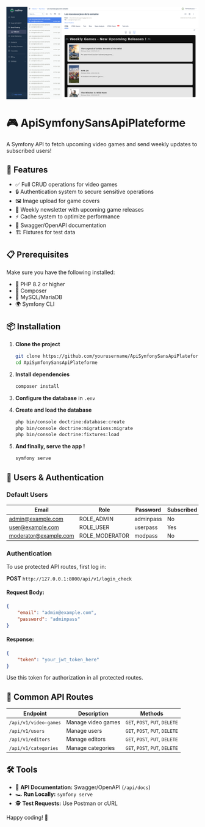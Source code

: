 ![alt text](https://raw.githubusercontent.com/TWhiteShadow/ApiSymfonySansApiPlateforme/refs/heads/master/public/upload/images/Screenshot%202025-03-02%20at%2019-20-32%20Mailtrap%20-%20Email%20Delivery%20Platform.png)

# 🎮 ApiSymfonySansApiPlateforme

A Symfony API to fetch upcoming video games and send weekly updates to subscribed users!

## 🚀 Features

- ✅ Full CRUD operations for video games
- 🔒 Authentication system to secure sensitive operations
- 🖼️ Image upload for game covers
- 📨 Weekly newsletter with upcoming game releases
- ⚡ Cache system to optimize performance
- 📖 Swagger/OpenAPI documentation
- 🏗️ Fixtures for test data

## 📋 Prerequisites

Make sure you have the following installed:

- 🐘 PHP 8.2 or higher
- 🎼 Composer
- 🐬 MySQL/MariaDB
- 🌍 Symfony CLI

## 📦 Installation

1. **Clone the project**
   ```sh
   git clone https://github.com/yourusername/ApiSymfonySansApiPlateforme.git
   cd ApiSymfonySansApiPlateforme
   ```

2. **Install dependencies**
   ```sh
   composer install
   ```

3. **Configure the database** in `.env`

4. **Create and load the database**
   ```sh
   php bin/console doctrine:database:create
   php bin/console doctrine:migrations:migrate
   php bin/console doctrine:fixtures:load
   ```
5. **And finally, serve the app !**
   ```sh
   symfony serve
   ```
## 🔑 Users & Authentication

### Default Users

| Email               | Role           | Password   | Subscribed |
|---------------------|---------------|-----------|------------|
| admin@example.com  | ROLE_ADMIN     | adminpass | No         |
| user@example.com   | ROLE_USER      | userpass  | Yes        |
| moderator@example.com | ROLE_MODERATOR | modpass  | No         |

### Authentication

To use protected API routes, first log in:

**POST** `http://127.0.0.1:8000/api/v1/login_check`

#### Request Body:
```json
{
    "email": "admin@example.com",
    "password": "adminpass"
}
```
#### Response:
```json
{
    "token": "your_jwt_token_here"
}
```
Use this token for authorization in all protected routes.

## 🔗 Common API Routes

| Endpoint | Description | Methods |
|----------|------------|---------|
| `/api/v1/video-games` | Manage video games | `GET`, `POST`, `PUT`, `DELETE` |
| `/api/v1/users` | Manage users | `GET`, `POST`, `PUT`, `DELETE` |
| `/api/v1/editors` | Manage editors | `GET`, `POST`, `PUT`, `DELETE` |
| `/api/v1/categories` | Manage categories | `GET`, `POST`, `PUT`, `DELETE` |

## 🛠 Tools
- 📝 **API Documentation:** Swagger/OpenAPI (`/api/docs`)
- 🏎 **Run Locally:** `symfony serve`
- 🕵️ **Test Requests:** Use Postman or cURL

Happy coding! 🎉

